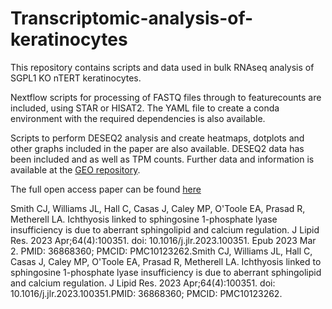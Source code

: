 # Transcriptomic-analysis-of-keratinocytes

This repository contains scripts and data used in bulk RNAseq analysis of SGPL1 KO nTERT keratinocytes. 

Nextflow scripts for processing of FASTQ files through to featurecounts are included, using STAR or HISAT2. The YAML file to create a conda environment with the required dependencies is also available. 

Scripts to perform DESEQ2 analysis and create heatmaps, dotplots and other graphs included in the paper are also available. DESEQ2 data has been included and  as well as TPM counts. Further data and information is available at the [GEO repository](https://www.ncbi.nlm.nih.gov/geo/query/acc.cgi?acc=GSE207499).

The full open access paper can be found [here](https://www.sciencedirect.com/science/article/pii/S002222752300024X)

Smith CJ, Williams JL, Hall C, Casas J, Caley MP, O'Toole EA, Prasad R, Metherell LA. Ichthyosis linked to sphingosine 1-phosphate lyase insufficiency is due to aberrant sphingolipid and calcium regulation. J Lipid Res. 2023 Apr;64(4):100351. doi: 10.1016/j.jlr.2023.100351. Epub 2023 Mar 2. PMID: 36868360; PMCID: PMC10123262.Smith CJ, Williams JL, Hall C, Casas J, Caley MP, O'Toole EA, Prasad R, Metherell LA. Ichthyosis linked to sphingosine 1-phosphate lyase insufficiency is due to aberrant sphingolipid and calcium regulation. J Lipid Res. 2023 Apr;64(4):100351. doi: 10.1016/j.jlr.2023.100351.PMID: 36868360; PMCID: PMC10123262.
